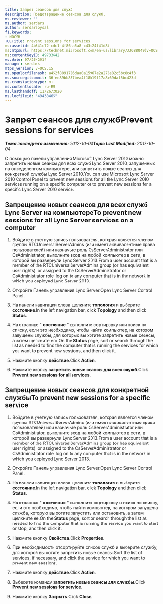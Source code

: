 ```yaml
---
title: Запрет сеансов для служб
description: Предотвращение сеансов для служб.
ms.reviewer: ''
ms.author: serdars
author: serdarsoysal
f1.keywords:
- NOCSH
TOCTitle: Prevent sessions for services
ms:assetid: 4b541c72-cdc1-4f86-a5a8-c43c24f41d8b
ms:mtpsurl: https://technet.microsoft.com/en-us/library/JJ688049(v=OCS.15)
ms:contentKeyID: 49733642
ms.date: 07/23/2014
manager: serdars
mtps_version: v=OCS.15
ms.openlocfilehash: a452f8091716daa0a15967e2a278e82c5bc8c4f3
ms.sourcegitcommit: 36fee89bb887bea4f18b19f17a8c69daf5bc423d
ms.translationtype: MT
ms.contentlocale: ru-RU
ms.lasthandoff: 11/26/2020
ms.locfileid: "49438465"
---
```

# <a name="prevent-sessions-for-services"></a><span data-ttu-id="17bcb-103">Запрет сеансов для служб</span><span class="sxs-lookup"><span data-stu-id="17bcb-103">Prevent sessions for services</span></span>

<div data-xmlns="http://www.w3.org/1999/xhtml">

<div class="topic" data-xmlns="http://www.w3.org/1999/xhtml" data-msxsl="urn:schemas-microsoft-com:xslt" data-cs="https://msdn.microsoft.com/">

<div data-asp="https://msdn2.microsoft.com/asp">



</div>

<div id="mainSection">

<div id="mainBody"><span data-ttu-id="17bcb-104">

<span> </span></span><span class="sxs-lookup"><span data-stu-id="17bcb-104">

<span> </span></span></span>

<span data-ttu-id="17bcb-105">_**Тема последнего изменения:** 2012-10-04_</span><span class="sxs-lookup"><span data-stu-id="17bcb-105">_**Topic Last Modified:** 2012-10-04_</span></span>

<span data-ttu-id="17bcb-106">С помощью панели управления Microsoft Lync Server 2010 можно запретить новые сеансы для всех служб Lync Server 2010, запущенных на определенном компьютере, или запретить новые сеансы для конкретной службы Lync Server 2010.</span><span class="sxs-lookup"><span data-stu-id="17bcb-106">You can use Microsoft Lync Server 2010 Control Panel to prevent new sessions for all the Lync Server 2010 services running on a specific computer or to prevent new sessions for a specific Lync Server 2010 service.</span></span>

<div>

## <a name="to-prevent-new-sessions-for-all-lync-server-services-on-a-computer"></a><span data-ttu-id="17bcb-107">Запрещение новых сеансов для всех служб Lync Server на компьютере</span><span class="sxs-lookup"><span data-stu-id="17bcb-107">To prevent new sessions for all Lync Server services on a computer</span></span>

1.  <span data-ttu-id="17bcb-108">Войдите в учетную запись пользователя, которая является членом группы RTCUniversalServerAdmins (или имеет эквивалентные права пользователей) или назначьте роль CsServerAdministrator или CsAdministrator, выполните вход на любой компьютер в сети, в которой вы развернули Lync Server 2013.</span><span class="sxs-lookup"><span data-stu-id="17bcb-108">From a user account that is a member of the RTCUniversalServerAdmins group (or has equivalent user rights), or assigned to the CsServerAdministrator or CsAdministrator role, log on to any computer that is in the network in which you deployed Lync Server 2013.</span></span>

2.  <span data-ttu-id="17bcb-109">Откройте Панель управления Lync Server.</span><span class="sxs-lookup"><span data-stu-id="17bcb-109">Open Lync Server Control Panel.</span></span>

3.  <span data-ttu-id="17bcb-110">На панели навигации слева щелкните **топология** и выберите **состояние**.</span><span class="sxs-lookup"><span data-stu-id="17bcb-110">In the left navigation bar, click **Topology** and then click **Status**.</span></span>

4.  <span data-ttu-id="17bcb-111">На странице " **состояние** " выполните сортировку или поиск по списку, если это необходимо, чтобы найти компьютер, на котором запущены службы, для которых вы хотите запретить новые сеансы, а затем щелкните его.</span><span class="sxs-lookup"><span data-stu-id="17bcb-111">On the **Status** page, sort or search through the list as needed to find the computer that is running the services for which you want to prevent new sessions, and then click it.</span></span>

5.  <span data-ttu-id="17bcb-112">Нажмите кнопку **действие**.</span><span class="sxs-lookup"><span data-stu-id="17bcb-112">Click **Action**.</span></span>

6.  <span data-ttu-id="17bcb-113">Нажмите кнопку **запретить новые сеансы для всех служб**.</span><span class="sxs-lookup"><span data-stu-id="17bcb-113">Click **Prevent new sessions for all services**.</span></span>

</div>

<div>

## <a name="to-prevent-new-sessions-for-a-specific-service"></a><span data-ttu-id="17bcb-114">Запрещение новых сеансов для конкретной службы</span><span class="sxs-lookup"><span data-stu-id="17bcb-114">To prevent new sessions for a specific service</span></span>

1.  <span data-ttu-id="17bcb-115">Войдите в учетную запись пользователя, которая является членом группы RTCUniversalServerAdmins (или имеет эквивалентные права пользователей) или назначьте роль CsServerAdministrator или CsAdministrator, выполните вход на любой компьютер в сети, в которой вы развернули Lync Server 2013.</span><span class="sxs-lookup"><span data-stu-id="17bcb-115">From a user account that is a member of the RTCUniversalServerAdmins group (or has equivalent user rights), or assigned to the CsServerAdministrator or CsAdministrator role, log on to any computer that is in the network in which you deployed Lync Server 2013.</span></span>

2.  <span data-ttu-id="17bcb-116">Откройте Панель управления Lync Server.</span><span class="sxs-lookup"><span data-stu-id="17bcb-116">Open Lync Server Control Panel.</span></span>

3.  <span data-ttu-id="17bcb-117">На панели навигации слева щелкните **топология** и выберите **состояние**.</span><span class="sxs-lookup"><span data-stu-id="17bcb-117">In the left navigation bar, click **Topology** and then click **Status**.</span></span>

4.  <span data-ttu-id="17bcb-118">На странице " **состояние** " выполните сортировку и поиск по списку, если это необходимо, чтобы найти компьютер, на котором запущена служба, которую вы хотите запустить или остановить, а затем щелкните ее.</span><span class="sxs-lookup"><span data-stu-id="17bcb-118">On the **Status** page, sort or search through the list as needed to find the computer that is running the service you want to start or stop, and then click it.</span></span>

5.  <span data-ttu-id="17bcb-119">Нажмите кнопку **Свойства**.</span><span class="sxs-lookup"><span data-stu-id="17bcb-119">Click **Properties**.</span></span>

6.  <span data-ttu-id="17bcb-120">При необходимости отсортируйте список служб и выберите службу, для которой вы хотите запретить новые сеансы.</span><span class="sxs-lookup"><span data-stu-id="17bcb-120">Sort the list of services, if necessary, and click the service for which you want to prevent new sessions.</span></span>

7.  <span data-ttu-id="17bcb-121">Нажмите кнопку **действие**.</span><span class="sxs-lookup"><span data-stu-id="17bcb-121">Click **Action**.</span></span>

8.  <span data-ttu-id="17bcb-122">Выберите команду **запретить новые сеансы для службы**.</span><span class="sxs-lookup"><span data-stu-id="17bcb-122">Click **Prevent new sessions for service**.</span></span>

9.  <span data-ttu-id="17bcb-123">Нажмите кнопку **Закрыть**.</span><span class="sxs-lookup"><span data-stu-id="17bcb-123">Click **Close**.</span></span>

<span data-ttu-id="17bcb-124"></div>

</div>

<span> </span>

</div>

</div>

</span><span class="sxs-lookup"><span data-stu-id="17bcb-124"></div>

</div>

<span> </span>

</div>

</div>

</span></span></div>

